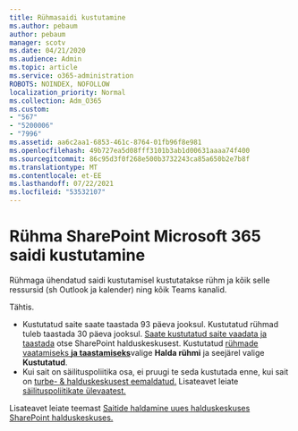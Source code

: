 ```yaml
---
title: Rühmasaidi kustutamine
ms.author: pebaum
author: pebaum
manager: scotv
ms.date: 04/21/2020
ms.audience: Admin
ms.topic: article
ms.service: o365-administration
ROBOTS: NOINDEX, NOFOLLOW
localization_priority: Normal
ms.collection: Adm_O365
ms.custom:
- "567"
- "5200006"
- "7996"
ms.assetid: aa6c2aa1-6853-461c-8764-01fb96f8e981
ms.openlocfilehash: 49b727ea5d08fff3101b3ab1d00631aaaa74f400
ms.sourcegitcommit: 86c95d3f0f268e500b3732243ca85a650b2e7b8f
ms.translationtype: MT
ms.contentlocale: et-EE
ms.lasthandoff: 07/22/2021
ms.locfileid: "53532107"
---
```

# <a name="delete-a-sharepoint-site-that-belongs-to-a-microsoft-365-group"></a>Rühma SharePoint Microsoft 365 saidi kustutamine

Rühmaga ühendatud saidi kustutamisel kustutatakse rühm ja kõik selle ressursid (sh Outlook ja kalender) ning kõik Teams kanalid.
  
Tähtis.

- Kustutatud saite saate taastada 93 päeva jooksul. Kustutatud rühmad tuleb taastada 30 päeva jooksul. [Saate kustutatud saite vaadata ja taastada](https://admin.microsoft.com/sharepoint?page=recyclebin&modern=true) otse SharePoint halduskeskusest. Kustutatud [rühmade vaatamiseks **ja taastamiseks**](https://admin.microsoft.com/Adminportal/Home?source=applauncher#/deletedgroups)valige **Halda rühmi** ja seejärel valige **Kustutatud**.
- Kui sait on säilituspoliitika osa, ei pruugi te seda kustutada enne, kui sait on [turbe- & halduskeskusest eemaldatud.](https://protection.office.com/?rfr=AdminCenter#/retention) Lisateavet leiate [säilituspoliitikate ülevaatest.](/microsoft-365/compliance/retention-policies)
  
Lisateavet leiate teemast [Saitide haldamine uues halduskeskuses SharePoint halduskeskuses.](/sharepoint/manage-sites-in-new-admin-center)
